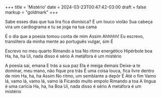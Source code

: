 +++
title = 'Mistério'
date = 2024-03-23T00:47:42-03:00
draft = false
markup = "goldmark"
+++

Sabe esses dias que tua lira fica dionísica?
É um louco violão
Sua cabeça vira um cardiograma e tu se joga na tua cama

É o dia que a poesia tomou conta de mim
Assim
Ahhhhh!
Eu escrevo, translitero da minha mente ao português vulgar, sim
É

Escrevo no meu quarto
Rimando a toa
No ritmo energético
Hipérbole boa
Ha, ha, ha
Ui, nada disso é sério
A metáfora é um mistério

A poesia sai, emana
E trás a sua paz
Ela é meiga demais
Deixe-a te dominar, meu mano, não fique pra trás
É uma coisa louca, fica livre dentro de mim
Ha, ha, ha
Assim
No ritmo, um semblante a depôr
É
Até o fim
Vamo lá, vamo lá, vamo lá, vamo lá
Ficando muito empolo
Rimando a toa
A língua é uma carícia
Ha, ha, ha
Boa
Ui, nada disso é sério
A metáfora é um mistério
